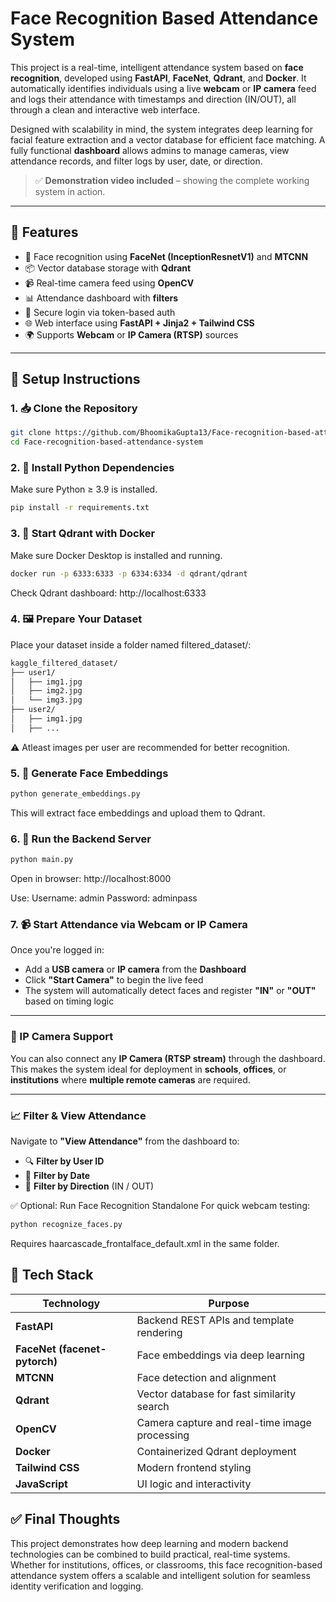 # Face Recognition Based Attendance System

This project is a real-time, intelligent attendance system based on **face recognition**, developed using **FastAPI**, **FaceNet**, **Qdrant**, and **Docker**. It automatically identifies individuals using a live **webcam** or **IP camera** feed and logs their attendance with timestamps and direction (IN/OUT), all through a clean and interactive web interface.

Designed with scalability in mind, the system integrates deep learning for facial feature extraction and a vector database for efficient face matching. A fully functional **dashboard** allows admins to manage cameras, view attendance records, and filter logs by user, date, or direction.

> ✅ **Demonstration video included** – showing the complete working system in action.

---
## 🚀 Features

- 🧠 Face recognition using **FaceNet (InceptionResnetV1)** and **MTCNN**
- 📦 Vector database storage with **Qdrant**
- 📹 Real-time camera feed using **OpenCV**
- 📊 Attendance dashboard with **filters**
- 🔐 Secure login via token-based auth
- 🌐 Web interface using **FastAPI + Jinja2 + Tailwind CSS**
- 🌍 Supports **Webcam** or **IP Camera (RTSP)** sources

---
## 🔧 Setup Instructions

### 1. 📥 Clone the Repository

```bash
git clone https://github.com/BhoomikaGupta13/Face-recognition-based-attendance-system.git
cd Face-recognition-based-attendance-system
```

### 2. 🐍 Install Python Dependencies
Make sure Python ≥ 3.9 is installed.
```bash
pip install -r requirements.txt
```
### 3. 🐳 Start Qdrant with Docker
Make sure Docker Desktop is installed and running.
```bash
docker run -p 6333:6333 -p 6334:6334 -d qdrant/qdrant
```
Check Qdrant dashboard: http://localhost:6333

### 4. 🖼 Prepare Your Dataset
Place your dataset inside a folder named filtered_dataset/:
```bash
kaggle_filtered_dataset/
├── user1/
│   ├── img1.jpg
│   ├── img2.jpg
│   └── img3.jpg
├── user2/
│   ├── img1.jpg
│   ├── ...
```
⚠️ Atleast images per user are recommended for better recognition.

### 5. 🔐 Generate Face Embeddings
```bash
python generate_embeddings.py
```
This will extract face embeddings and upload them to Qdrant.

### 6. 🚀 Run the Backend Server
```bash
python main.py
```
Open in browser: http://localhost:8000

Use:
Username: admin
Password: adminpass

### 7. 📹 Start Attendance via Webcam or IP Camera

Once you're logged in:

- Add a **USB camera** or **IP camera** from the **Dashboard**
- Click **"Start Camera"** to begin the live feed
- The system will automatically detect faces and register **"IN"** or **"OUT"** based on timing logic

---

### 🎯 IP Camera Support

You can also connect any **IP Camera (RTSP stream)** through the dashboard.  
This makes the system ideal for deployment in **schools**, **offices**, or **institutions** where **multiple remote cameras** are required.

---

### 📈 Filter & View Attendance

Navigate to **"View Attendance"** from the dashboard to:

- 🔍 **Filter by User ID**
- 📅 **Filter by Date**
- 🔄 **Filter by Direction** (IN / OUT)

✅ Optional: Run Face Recognition Standalone
For quick webcam testing:

```bash
python recognize_faces.py
```
Requires haarcascade_frontalface_default.xml in the same folder.

## 🧪 Tech Stack

| Technology          | Purpose                                         |
|---------------------|-------------------------------------------------|
| **FastAPI**         | Backend REST APIs and template rendering        |
| **FaceNet (facenet-pytorch)** | Face embeddings via deep learning         |
| **MTCNN**           | Face detection and alignment                    |
| **Qdrant**          | Vector database for fast similarity search      |
| **OpenCV**          | Camera capture and real-time image processing   |
| **Docker**          | Containerized Qdrant deployment                 |
| **Tailwind CSS**    | Modern frontend styling                         |
| **JavaScript**      | UI logic and interactivity                      |

## ✅ Final Thoughts

This project demonstrates how deep learning and modern backend technologies can be combined to build practical, real-time systems. Whether for institutions, offices, or classrooms, this face recognition-based attendance system offers a scalable and intelligent solution for seamless identity verification and logging.
